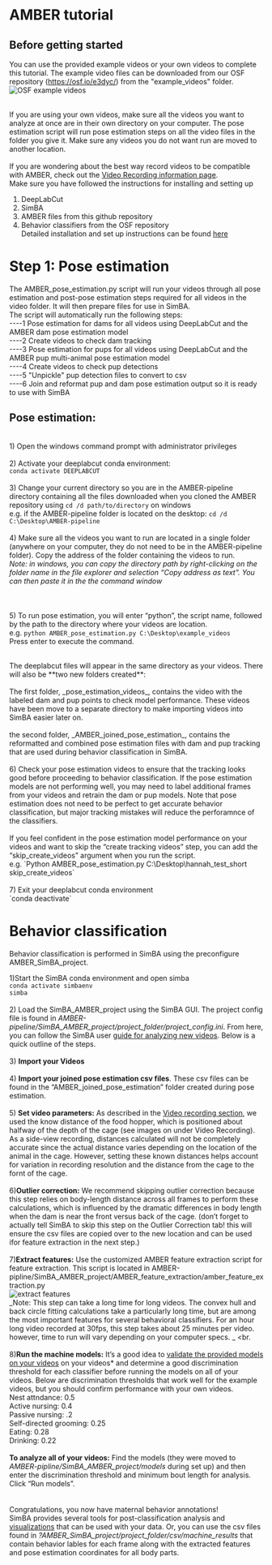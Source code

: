 # AMBER tutorial

## Before getting started
You can use the provided example videos or your own videos to complete this tutorial. The example video files can be downloaded from our OSF repository (https://osf.io/e3dyc/) from the "example_videos" folder. <br>
![OSF example videos](https://github.com/lapphe/AMBER-pipeline/assets/53009913/f2d20ad6-fbf3-4b65-bd59-a5a92354af95)
<br> 
<br>

If you are using your own videos, make sure all the videos you want to analyze at once are in their own  directory on your computer. The pose estimation script will run pose estimation steps on all the video files in the folder you give it. Make sure any videos you do not want run are moved to another location. <br>
<br>If you are wondering about the best way record videos to be compatible with AMBER, check out the [Video Recording information page](https://github.com/lapphe/AMBER-pipeline/wiki/Video-Recording). 
<br>
Make sure you have followed the instructions for installing and setting up <br>
1) DeepLabCut <br>
2) SimBA <br>
3) AMBER files from this github repository<br>
4) Behavior classifiers from the OSF repository <br>
Detailed installation and set up instructions can be found [here](https://github.com/lapphe/AMBER-pipeline/wiki/Installations-and-set-up "AMBER installation and set up")

# Step 1: Pose estimation
The AMBER_pose_estimation.py script will run your videos through all pose estimation and post-pose estimation steps required for all videos in the video folder. It will then prepare files for use in SimBA. 
<br>  The script will automatically run the following steps:<br>
----1 Pose estimation for dams for all videos using DeepLabCut and the AMBER dam pose estimation model<br>
----2 Create videos to check dam tracking<br>
----3 Pose estimation for pups for all videos using DeepLabCut and the AMBER pup multi-animal pose estimation model<br>
----4 Create videos to check pup detections<br>
----5 "Unpickle" pup detection files to convert to csv <br>
----6 Join and reformat pup and dam pose estimation output so it is ready to use with SimBA 
<br>

## Pose estimation: 
<br> 1) Open the windows command prompt with administrator privileges
<br>
<br> 2) Activate your deeplabcut conda environment: <br> 
``conda activate DEEPLABCUT``
<br>
<br> 3) Change your current directory so you are in the AMBER-pipeline directory containing all the files downloaded when you cloned the AMBER repository using `cd /d path/to/directory` on windows
<br> e.g. if the AMBER-pipeline folder is located on the desktop: `cd /d C:\Desktop\AMBER-pipeline`
<br>
<br> 4) Make sure all the videos you want to run are located in a single folder (anywhere on your computer, they do not need to be in the AMBER-pipeline folder). Copy the address of the folder containing the videos to run. <br>
_Note: in windows, you can copy the directory path by right-clicking on the folder name in the file explorer and selection “Copy address as text”. You can then paste it in the the command window_
<br>
<br>
<br>
<br> 5) To run pose estimation, you will enter “python”, the script name,  followed by the path to the directory where your videos are location.
<br> 
e.g. `python AMBER_pose_estimation.py C:\Desktop\example_videos`
<br> Press enter to execute the command.
<br>

<br>
The deeplabcut files will appear in the same directory as your videos. There will also be **two new folders created**: <br>
<br>
The first folder, _pose_estimation_videos_, contains the video with the labeled dam and pup points to check model performance. These videos have been move to a separate directory to make importing videos into SimBA easier later on. <br>
<br>
the second folder, _AMBER_joined_pose_estimation_, contains the reformatted and combined pose estimation files with dam and pup tracking that are used during behavior classification in SimBA. 
<br> 
<br>
6) Check your pose estimation videos to ensure that the tracking looks good before proceeding to behavior classification. If the pose estimation models are not performing well, you may need to label additional frames from your videos and retrain the dam or pup models. Note that pose estimation does not need to be perfect to get accurate behavior classification, but major tracking mistakes will reduce the perforamnce of the classifiers. 
<br>
<br>
If you feel confident in the pose estimation model performance on your videos and want to skip the “create tracking videos” step, you can add the “skip_create_videos” argument when you run the script.  <br>
e.g. `Python AMBER_pose_estimation.py C:\Desktop\hannah_test_short skip_create_videos`
<br>
<br>
7) Exit your deeplabcut conda environment <br>
`conda deactivate`

# Behavior classification <br>
Behavior classification is performed in SimBA using the preconfigure AMBER_SimBA_project. <br>

1)Start the SimBA conda environment and open simba <br>
`conda activate simbaenv` <br>
`simba` <br>
<br>
2) Load the SimBA_AMBER_project using the SimBA GUI. The project config file is found in _AMBER-pipeline/SimBA_AMBER_project/project_folder/project_config.ini_. From here, you can follow the SimBA user [guide for analyzing new videos](https://github.com/sgoldenlab/simba/blob/master/docs/Scenario2.md). Below is a quick outline of the steps. <br>
<br>
3) **Import your Videos** <br>
<br>
4) **Import your joined pose estimation csv files**. These csv files can be found in the “AMBER_joined_pose_estimation” folder created during pose estimation.  <br>
<br>
5) **Set video parameters:** As described in the [Video recording section](https://github.com/lapphe/AMBER-pipeline/wiki/Video-Recording "Video recording for AMBER"), we used the know distance of the food hopper, which is positioned about halfway of the depth of the cage (see images on under Video Recording). As a side-view recording, distances calculated will not be completely accurate since the actual distance varies depending on the location of the animal in the cage. However, setting these known distances helps account for variation in recording resolution and the distance from the cage to the fornt of the cage. <br>
<br>
6)**Outlier correction:** We recommend skipping outlier correction because this step relies on body-length distance across all frames to perform these calculations, which is influenced by the dramatic differences in body length when the dam is near the front versus back of the cage.
(don’t forget to actually tell SimBA to skip this step on the Outlier Correction tab! this will ensure the csv files are copied over to the new location and can be used ifor feature extraction in the next step.) <br>
<br>
7)**Extract features:** Use the customized AMBER feature extraction script for feature extraction. This script is located in AMBER-pipline/SimBA_AMBER_project/AMBER_feature_extraction/amber_feature_extraction.py<br>
![extract features](https://user-images.githubusercontent.com/53009913/232091989-cd38972c-6d97-4248-b5c8-2384bc7938e5.png)
<br>
_Note: This step can take a long time for long videos. The convex hull and back circle fitting calculations take a particularly long time, but are among the most important features for several behavioral classifiers. For an hour long video recorded at 30fps, this step takes about 25 minutes per video. however, time to run will vary depending on your computer specs. _ <br.
<br>
<br>
8)**Run the machine models:**
It’s a good idea to [validate the provided models on your videos](https://github.com/sgoldenlab/simba/blob/master/docs/validation_tutorial.md) on your videos* and determine a good discrimination threshold for each classifier before running the models on all of your videos. Below are discrimination thresholds that work well for the example videos, but you should confirm performance with your own videos. <br>
Nest attndance: 0.5<br>
Active nursing: 0.4 <br>
Passive nursing: .2 <br>
Self-directed grooming: 0.25 <br>
Eating: 0.28 <br>
Drinking: 0.22 <br>
<br>
**To analyze all of your videos:** Find the models (they were moved to _AMBER-pipline/SimBA_AMBER_project/models_ during set up) and then enter the discrimination threshold and minimum bout length for analysis. Click “Run models”. <br>
<br>
<br>
Congratulations, you now have maternal behavior annotations! 
<br>
SimBA provides several tools for post-classification analysis and [visualizations](https://github.com/sgoldenlab/simba/blob/master/docs/visualizations_tutorial.md) that can be used with your data. Or, you can use the csv files found in _?AMBER_SimBA_project/project_folder/csv/machine_results_ that contain behavior lables for each frame along with the extracted features and pose estimation coordinates for all body parts. 
